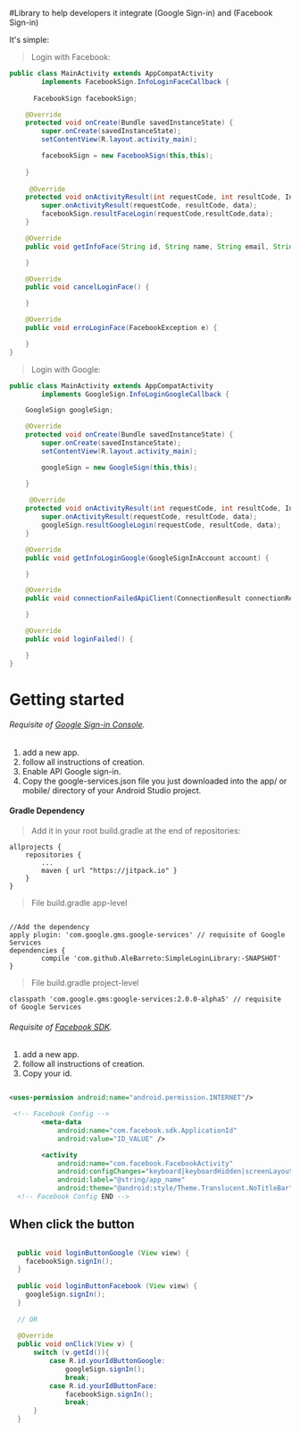 #Library to help developers it integrate (Google Sign-in) and (Facebook Sign-in)

It's simple:
>Login with Facebook:

```java
public class MainActivity extends AppCompatActivity
        implements FacebookSign.InfoLoginFaceCallback {
      
      FacebookSign facebookSign;

    @Override
    protected void onCreate(Bundle savedInstanceState) {
        super.onCreate(savedInstanceState);
        setContentView(R.layout.activity_main);

        facebookSign = new FacebookSign(this,this);
    
    }
    
     @Override
    protected void onActivityResult(int requestCode, int resultCode, Intent data) {
        super.onActivityResult(requestCode, resultCode, data);
        facebookSign.resultFaceLogin(requestCode,resultCode,data);
    }

    @Override
    public void getInfoFace(String id, String name, String email, String photo) {

    }

    @Override
    public void cancelLoginFace() {

    }

    @Override
    public void erroLoginFace(FacebookException e) {

    }
}
```
>Login with Google:

```java
public class MainActivity extends AppCompatActivity 
        implements GoogleSign.InfoLoginGoogleCallback {

    GoogleSign googleSign;

    @Override
    protected void onCreate(Bundle savedInstanceState) {
        super.onCreate(savedInstanceState);
        setContentView(R.layout.activity_main);

        googleSign = new GoogleSign(this,this);

    }
    
     @Override
    protected void onActivityResult(int requestCode, int resultCode, Intent data) {
        super.onActivityResult(requestCode, resultCode, data);
        googleSign.resultGoogleLogin(requestCode, resultCode, data);
    }

    @Override
    public void getInfoLoginGoogle(GoogleSignInAccount account) {

    }

    @Override
    public void connectionFailedApiClient(ConnectionResult connectionResult) {

    }

    @Override
    public void loginFailed() {

    }
}
```

# Getting started
###### Requisite of [Google Sign-in Console](https://developers.google.com/mobile/add?platform=android&cntapi=signin&cnturl=https:%2F%2Fdevelopers.google.com%2Fidentity%2Fsign-in%2Fandroid%2Fsign-in%3Fconfigured%3Dtrue&cntlbl=Continue%20Adding%20Sign-In).
1. add a new app.
2. follow all instructions of creation.
3. Enable API Google sign-in.
4. Copy the google-services.json file you just downloaded into the app/ or mobile/ directory of your Android Studio project.

#### Gradle Dependency
>Add it in your root build.gradle at the end of repositories:

```
allprojects {
	repositories {
		...
		maven { url "https://jitpack.io" }
	}
}
```

> File build.gradle app-level

```

//Add the dependency	
apply plugin: 'com.google.gms.google-services' // requisite of Google Services
dependencies {
        compile 'com.github.AleBarreto:SimpleLoginLibrary:-SNAPSHOT'
}

```
> File build.gradle project-level

```
classpath 'com.google.gms:google-services:2.0.0-alpha5' // requisite of Google Services
```

###### Requisite of [Facebook SDK](https://developers.facebook.com/apps/).
1. add a new app.
2. follow all instructions of creation.
3. Copy your id.

```xml

<uses-permission android:name="android.permission.INTERNET"/>

 <!-- Facebook Config -->
        <meta-data
            android:name="com.facebook.sdk.ApplicationId"
            android:value="ID_VALUE" />

        <activity
            android:name="com.facebook.FacebookActivity"
            android:configChanges="keyboard|keyboardHidden|screenLayout|screenSize|orientation"
            android:label="@string/app_name"
            android:theme="@android:style/Theme.Translucent.NoTitleBar" />
  <!-- Facebook Config END -->
```

## When click the button

```java

  public void loginButtonGoogle (View view) {
    facebookSign.signIn();
  }
  
  public void loginButtonFacebook (View view) {
    googleSign.signIn();
  }
  
  // OR
  
  @Override
  public void onClick(View v) {
      switch (v.getId()){
          case R.id.yourIdButtonGoogle:
              googleSign.signIn();
              break;
          case R.id.yourIdButtonFace:
              facebookSign.signIn();
              break;
      }
  }
  
```
